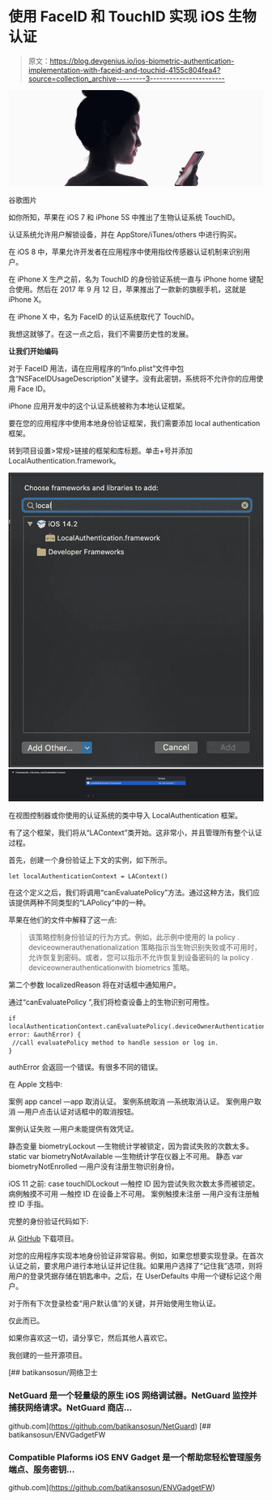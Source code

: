 # 使用 FaceID 和 TouchID 实现 iOS 生物认证

> 原文：<https://blog.devgenius.io/ios-biometric-authentication-implementation-with-faceid-and-touchid-4155c804fea4?source=collection_archive---------3----------------------->

![](img/551481227e926c313eb96a60a3978bad.png)

谷歌图片

如你所知，苹果在 iOS 7 和 iPhone 5S 中推出了生物认证系统 TouchID。

认证系统允许用户解锁设备，并在 AppStore/iTunes/others 中进行购买。

在 iOS 8 中，苹果允许开发者在应用程序中使用指纹传感器认证机制来识别用户。

在 iPhone X 生产之前，名为 TouchID 的身份验证系统一直与 iPhone home 键配合使用。然后在 2017 年 9 月 12 日，苹果推出了一款新的旗舰手机，这就是 iPhone X。

在 iPhone X 中，名为 FaceID 的认证系统取代了 TouchID。

我想这就够了。在这一点之后，我们不需要历史性的发展。

**让我们开始编码**

对于 FaceID 用法，请在应用程序的“Info.plist”文件中包含“NSFaceIDUsageDescription”关键字。没有此密钥，系统将不允许你的应用使用 Face ID。

iPhone 应用开发中的这个认证系统被称为本地认证框架。

要在您的应用程序中使用本地身份验证框架，我们需要添加 local authentication 框架。

转到项目设置>常规>链接的框架和库标题。单击+号并添加 LocalAuthentication.framework。

![](img/d0f3f96184de03a591bf0a5d79788f9d.png)![](img/9b7b64265d09060cafbbb4a0e119af85.png)

在视图控制器或你使用的认证系统的类中导入 LocalAuthentication 框架。

有了这个框架，我们将从“LAContext”类开始。这非常小，并且管理所有整个认证过程。

首先，创建一个身份验证上下文的实例，如下所示。

```
let localAuthenticationContext = LAContext()
```

在这个定义之后，我们将调用“canEvaluatePolicy”方法。通过这种方法，我们应该提供两种不同类型的“LAPolicy”中的一种。

苹果在他们的文件中解释了这一点:

> 该策略控制身份验证的行为方式。例如，此示例中使用的 la policy . deviceownerauthenationalization 策略指示当生物识别失败或不可用时，允许恢复到密码。或者，您可以指示不允许恢复到设备密码的 la policy . deviceownerauthenticationwith biometrics 策略。

第二个参数 localizedReason 将在对话框中通知用户。

通过“canEvaluatePolicy ”,我们将检查设备上的生物识别可用性。

```
if localAuthenticationContext.canEvaluatePolicy(.deviceOwnerAuthenticationWithBiometrics, error: &authError) {
 //call evaluatePolicy method to handle session or log in.
}
```

authError 会返回一个错误。有很多不同的错误。

在 Apple 文档中:

案例 app cancel
—app 取消认证。
案例系统取消
—系统取消认证。
案例用户取消
—用户点击认证对话框中的取消按钮。

案例认证失败
—用户未能提供有效凭证。

静态变量 biometryLockout
—生物统计学被锁定，因为尝试失败的次数太多。
static var biometryNotAvailable
—生物统计学在仪器上不可用。
静态 var biometryNotEnrolled
—用户没有注册生物识别身份。

iOS 11 之前:
case touchIDLockout
—触控 ID 因为尝试失败次数太多而被锁定。
病例触摸不可用
—触控 ID 在设备上不可用。
案例触摸未注册
—用户没有注册触控 ID 手指。

完整的身份验证代码如下:

从 [GitHub](https://github.com/batikansosun/iOSBiometricAuthentication) 下载项目。

对您的应用程序实现本地身份验证非常容易。例如，如果您想要实现登录。在首次认证之前，要求用户进行本地认证并记住我。如果用户选择了“记住我”选项，则将用户的登录凭据存储在钥匙串中。之后，在 UserDefaults 中用一个键标记这个用户。

对于所有下次登录检查“用户默认值”的关键，并开始使用生物认证。

仅此而已。

如果你喜欢这一切，请分享它，然后其他人喜欢它。

我创建的一些开源项目。

[](https://github.com/batikansosun/NetGuard) [## batikansosun/网络卫士

### NetGuard 是一个轻量级的原生 iOS 网络调试器。NetGuard 监控并捕获网络请求。NetGuard 商店…

github.com](https://github.com/batikansosun/NetGuard) [](https://github.com/batikansosun/ENVGadgetFW) [## batikansosun/ENVGadgetFW

### Compatible Plaforms iOS ENV Gadget 是一个帮助您轻松管理服务端点、服务密钥…

github.com](https://github.com/batikansosun/ENVGadgetFW)